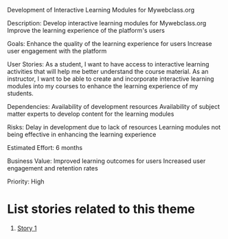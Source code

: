 Development of Interactive Learning Modules for Mywebclass.org

Description: Develop interactive learning modules for Mywebclass.org
Improve the learning experience of the platform's users

Goals: Enhance the quality of the learning experience for users
Increase user engagement with the platform

User Stories: As a student, I want to have access to interactive learning activities that will help me better understand the course material.
As an instructor, I want to be able to create and incorporate interactive learning modules into my courses to enhance the learning experience of my students.

Dependencies: Availability of development resources
Availability of subject matter experts to develop content for the learning modules

Risks: Delay in development due to lack of resources
Learning modules not being effective in enhancing the learning experience

Estimated Effort: 6 months

Business Value: Improved learning outcomes for users
Increased user engagement and retention rates

Priority: High

# List stories related to this theme
1. [Story 1](documentation/templates/theme/initiatives/epics/stories/story_template.md)